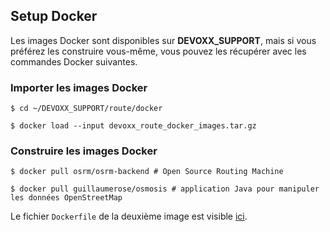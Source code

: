## Setup Docker

Les images Docker sont disponibles sur __DEVOXX_SUPPORT__, mais si vous préférez les construire vous-même, vous pouvez les récupérer avec les commandes Docker suivantes.

### Importer les images Docker
```
$ cd ~/DEVOXX_SUPPORT/route/docker

$ docker load --input devoxx_route_docker_images.tar.gz
```

### Construire les images Docker
```
$ docker pull osrm/osrm-backend # Open Source Routing Machine

$ docker pull guillaumerose/osmosis # application Java pour manipuler les données OpenStreetMap
```

Le fichier `Dockerfile` de la deuxième image est visible [ici](../tech/osmosis/Dockerfile).